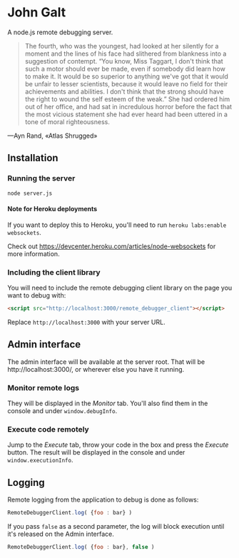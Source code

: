 # John Galt

A node.js remote debugging server.

> The fourth, who was the youngest, had looked at her silently for a moment and the lines of his face had slithered from blankness into a suggestion of contempt. “You know, Miss Taggart, I don't think that such a motor should ever be made, even if somebody did learn how to make it. It would be so superior to anything we've got that it would be unfair to lesser scientists, because it would leave no field for their achievements and abilities. I don't think that the strong should have the right to wound the self esteem of the weak.” She had ordered him out of her office, and had sat in incredulous horror before the fact that the most vicious statement she had ever heard had been uttered in a tone of moral righteousness.

—Ayn Rand, «Atlas Shrugged»

## Installation

### Running the server

`node server.js`

#### Note for Heroku deployments
If you want to deploy this to Heroku, you'll need to run `heroku labs:enable websockets`.

Check out https://devcenter.heroku.com/articles/node-websockets for more information.

### Including the client library
You will need to include the remote debugging client library on the page you want to debug with:
```html
<script src="http://localhost:3000/remote_debugger_client"></script>
```
Replace `http://localhost:3000` with your server URL.

## Admin interface

The admin interface will be available at the server root. That will be http://localhost:3000/, or wherever else you have it running.

### Monitor remote logs

They will be displayed in the *Monitor* tab. You'll also find them in the console and under `window.debugInfo`.

### Execute code remotely

Jump to the *Execute* tab, throw your code in the box and press the *Execute* button. The result will be displayed in the console and under `window.executionInfo`.

## Logging

Remote logging from the application to debug is done as follows:
```js
RemoteDebuggerClient.log( {foo : bar} )
```
If you pass `false` as a second parameter, the log will block execution until it's released on the Admin interface.
```js
RemoteDebuggerClient.log( {foo : bar}, false )
```

